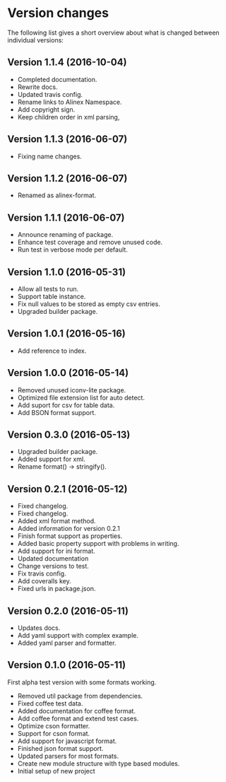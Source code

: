 Version changes
=================================================

The following list gives a short overview about what is changed between
individual versions:

Version 1.1.4 (2016-10-04)
-------------------------------------------------
- Completed documentation.
- Rewrite docs.
- Updated travis config.
- Rename links to Alinex Namespace.
- Add copyright sign.
- Keep children order in xml parsing,

Version 1.1.3 (2016-06-07)
-------------------------------------------------
- Fixing name changes.

Version 1.1.2 (2016-06-07)
-------------------------------------------------
- Renamed as alinex-format.

Version 1.1.1 (2016-06-07)
-------------------------------------------------
- Announce renaming of package.
- Enhance test coverage and remove unused code.
- Run test in verbose mode per default.

Version 1.1.0 (2016-05-31)
-------------------------------------------------
- Allow all tests to run.
- Support table instance.
- Fix null values to be stored as empty csv entries.
- Upgraded builder package.

Version 1.0.1 (2016-05-16)
-------------------------------------------------
- Add reference to index.

Version 1.0.0 (2016-05-14)
-------------------------------------------------
- Removed unused iconv-lite package.
- Optimized file extension list for auto detect.
- Add suport for csv for table data.
- Add BSON format support.

Version 0.3.0 (2016-05-13)
-------------------------------------------------
- Upgraded builder package.
- Added support for xml.
- Rename format() -> stringify().

Version 0.2.1 (2016-05-12)
-------------------------------------------------
- Fixed changelog.
- Fixed changelog.
- Added xml format method.
- Added information for version 0.2.1
- Finish format support as properties.
- Added basic property support with problems in writing.
- Add support for ini format.
- Updated documentation
- Change versions to test.
- Fix travis config.
- Add coveralls key.
- Fixed urls in package.json.

Version 0.2.0 (2016-05-11)
-------------------------------------------------
- Updates docs.
- Add yaml support with complex example.
- Added yaml parser and formatter.

Version 0.1.0 (2016-05-11)
-------------------------------------------------
First alpha test version with some formats working.

- Removed util package from dependencies.
- Fixed coffee test data.
- Added documentation for coffee format.
- Add coffee format and extend test cases.
- Optimize cson formatter.
- Support for cson format.
- Add support for javascript format.
- Finished json format support.
- Updated parsers for most formats.
- Create new module structure with type based modules.
- Initial setup of new project
